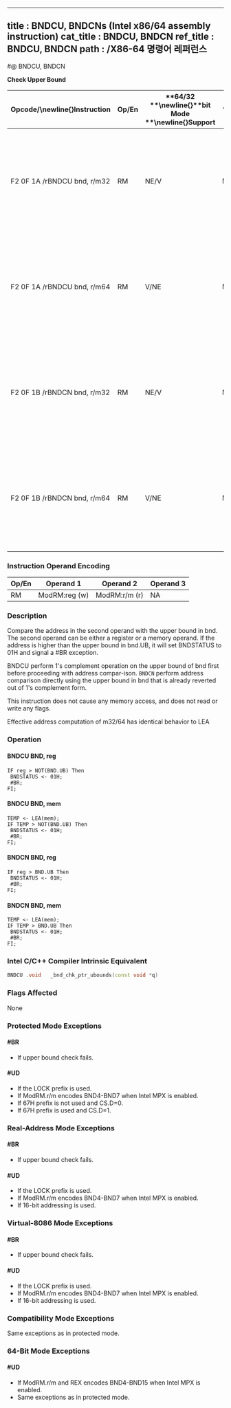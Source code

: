 ----------------------------
title : BNDCU, BNDCNs (Intel x86/64 assembly instruction)
cat_title : BNDCU, BNDCN
ref_title : BNDCU, BNDCN
path : /X86-64 명령어 레퍼런스
----------------------------
#@ BNDCU, BNDCN

**Check Upper Bound**

|**Opcode/**\newline{}**Instruction**|**Op/En**|**64/32 **\newline{}**bit Mode **\newline{}**Support**|**CPUID **\newline{}**Feature **\newline{}**Flag**|**Description**|
|------------------------------------|---------|------------------------------------------------------|--------------------------------------------------|---------------|
|F2 0F 1A /rBNDCU bnd, r/m32|RM|NE/V|MPX|Generate a #BR if the address in r/m32 is higher than the upper bound in bnd.UB (bnb.UB in 1's complement form).|
|F2 0F 1A /rBNDCU bnd, r/m64|RM|V/NE|MPX|Generate a #BR if the address in r/m64 is higher than the upper bound in bnd.UB (bnb.UB in 1's complement form).|
|F2 0F 1B /rBNDCN bnd, r/m32|RM|NE/V|MPX|Generate a #BR if the address in r/m32 is higher than the upper bound in bnd.UB (bnb.UB not in 1's complement form).|
|F2 0F 1B /rBNDCN bnd, r/m64|RM|V/NE|MPX|Generate a #BR if the address in r/m64 is higher than the upper bound in bnd.UB (bnb.UB not in 1's complement form).|
### Instruction Operand Encoding


|Op/En|Operand 1|Operand 2|Operand 3|
|-----|---------|---------|---------|
|RM|ModRM:reg (w)|ModRM:r/m (r)|NA|
### Description


Compare the address in the second operand with the upper bound in bnd. The second operand can be either a register or a memory operand. If the address is higher than the upper bound in bnd.UB, it will set BNDSTATUS to 01H and signal a #BR exception.

BNDCU perform 1's complement operation on the upper bound of bnd first before proceeding with address compar-ison. `BNDCN` perform address comparison directly using the upper bound in bnd that is already reverted out of 1's complement form. 

This instruction does not cause any memory access, and does not read or write any flags. 

Effective address computation of m32/64 has identical behavior to LEA


### Operation
#### BNDCU BND, reg
```info-verb
IF reg > NOT(BND.UB) Then
 BNDSTATUS  <- 01H; 
 #BR; 
FI;
```
#### BNDCU BND, mem
```info-verb
TEMP <-  LEA(mem); 
IF TEMP > NOT(BND.UB) Then
 BNDSTATUS <-  01H; 
 #BR; 
FI;
```
#### BNDCN BND, reg
```info-verb
IF reg > BND.UB Then
 BNDSTATUS <-  01H; 
 #BR; 
FI;
```
#### BNDCN BND, mem
```info-verb
TEMP  <- LEA(mem); 
IF TEMP > BND.UB Then
 BNDSTATUS <-  01H; 
 #BR; 
FI;
```

### Intel C/C++ Compiler Intrinsic Equivalent

```cpp
BNDCU .void   _bnd_chk_ptr_ubounds(const void *q)
```
### Flags Affected


None


### Protected Mode Exceptions

#### #BR
* If upper bound check fails.

#### #UD
* If the LOCK prefix is used.
* If ModRM.r/m encodes BND4-BND7 when Intel MPX is enabled.
* If 67H prefix is not used and CS.D=0.
* If 67H prefix is used and CS.D=1.

### Real-Address Mode Exceptions

#### #BR
* If upper bound check fails.

#### #UD
* If the LOCK prefix is used.
* If ModRM.r/m encodes BND4-BND7 when Intel MPX is enabled.
* If 16-bit addressing is used.

### Virtual-8086 Mode Exceptions

#### #BR
* If upper bound check fails.

#### #UD
* If the LOCK prefix is used.
* If ModRM.r/m encodes BND4-BND7 when Intel MPX is enabled.
* If 16-bit addressing is used.

### Compatibility Mode Exceptions



Same exceptions as in protected mode.


### 64-Bit Mode Exceptions

#### #UD
* If ModRM.r/m and REX encodes BND4-BND15 when Intel MPX is enabled.
* Same exceptions as in protected mode.
